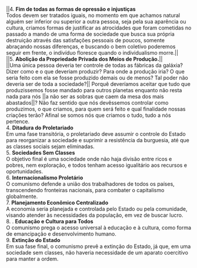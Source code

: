 ||4. **Fim de todas as formas de opressão e injustiças**
\
	Todos devem ser tratados iguais, no momento em que achamos natural alguém ser inferior ou superior a outra pessoa, seja pela sua aparência ou cultura, criamos formas de justificar as atrocidades que foram cometidas no passado a mando de uma forma de sociedade que busca sua própria destruição através das satisfações pessoais de poucos, somente abraçando nossas diferenças, e buscando o bem coletivo poderemos seguir em frente, o indivíduo floresce quando o individualismo morre.||
	<br>
||5. **Abolição da Propriedade Privada dos Meios de Produção.**||
\
	||Uma única pessoa deveria ter controle de todas as fábricas da galáxia? Dizer como e o que deveriam produzir? Para onde a produção iria? O que seria feito com ela se fosse produzido demais ou de menos? Tal poder não deveria ser de toda a sociedade?|| Porquê deveríamos aceitar que tudo que produzissemos fosse mandado para outros planetas enquanto não resta nada para nós ||a não ser as sobras que caem da mesa dos mais abastados||? Não faz sentido que nós devêssemos controlar como produzimos, o que criamos, para quem será feito e qual finalidade nossas criações terão? Afinal se somos nós que criamos o tudo, tudo a nós pertence.
	<br>
4. **Ditadura do Proletariado**
\
    Em uma fase transitória, o proletariado deve assumir o controle do Estado para reorganizar a sociedade e suprimir a resistência da burguesia, até que as classes sociais sejam eliminadas.
    <br>
5. **Sociedades Sem Classes**
\
	   O objetivo final é uma sociedade onde não haja divisão entre ricos e pobres, nem exploração, e todos tenham acesso igualitário aos recursos e oportunidades.
	   <br>
6. **Internacionalismo Proletário**
\
	   O comunismo defende a união dos trabalhadores de todos os países, transcendendo fronteiras nacionais, para combater o capitalismo globalmente.
	   <br>
7. **Planejamento Econômico Centralizado**
\
	   A economia seria planejada e controlada pelo Estado ou pela comunidade, visando atender às necessidades da população, em vez de buscar lucro.
	   <br>
8. . **Educação e Cultura para Todos**
\
	O comunismo prega o acesso universal à educação e à cultura, como forma de emancipação e desenvolvimento humano.
   <br>
9. **Extinção do Estado**
\
    Em sua fase final, o comunismo prevê a extinção do Estado, já que, em uma sociedade sem classes, não haveria necessidade de um aparato coercitivo para manter a ordem.